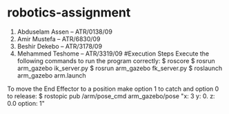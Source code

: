 # robotics-assignment
1. Abduselam Assen – ATR/0138/09
2. Amir Mustefa – ATR/6830/09
3. Beshir Dekebo – ATR/3178/09
4. Mehammed Teshome – ATR/3319/09
#Execution Steps
Execute the following commands to run the program correctly:
$ roscore
$ rosrun arm_gazebo ik_server.py
$ rosrun arm_gazebo fk_server.py
$ roslaunch arm_gazebo arm.launch

To move the End Effector to a position make option 1 to catch and option 0 to release:
$ rostopic pub /arm/pose_cmd arm_gazebo/pose "x: 3 y: 0. z: 0.0 option: 1" 
